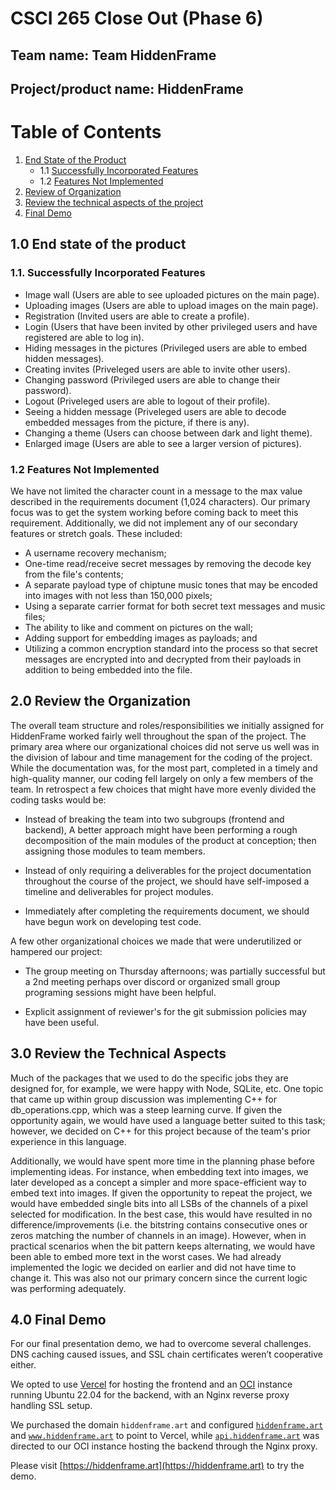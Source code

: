 # CSCI 265 Close Out (Phase 6)

## Team name: Team HiddenFrame

## Project/product name: HiddenFrame

# Table of Contents

1.  [End State of the Product](#10-end-state-of-the-product)
    - 1.1 [Successfully Incorporated Features](#11-successfully-incorporated-features)
    - 1.2 [Features Not Implemented](#12-features-not-implemented)
2.  [Review of Organization](#20-review-the-organization)
3.  [Review the technical aspects of the project](#30-review-the-technical-aspects)
4.  [Final Demo](#40-final-demo)

## 1.0 End state of the product

### 1.1. Successfully Incorporated Features

- Image wall (Users are able to see uploaded pictures on the main page).
- Uploading images (Users are able to upload images on the main page).
- Registration (Invited users are able to create a profile).
- Login (Users that have been invited by other privileged users and have registered are able to log in).
- Hiding messages in the pictures (Privileged users are able to embed hidden messages).
- Creating invites (Priveleged users are able to invite other users).
- Changing password (Privileged users are able to change their password).
- Logout (Priveleged users are able to logout of their profile).
- Seeing a hidden message (Priveleged users are able to decode embedded messages from the picture, if there is any).
- Changing a theme (Users can choose between dark and light theme).
- Enlarged image (Users are able to see a larger version of pictures).

### 1.2 Features Not Implemented

We have not limited the character count in a message to the max value described in the requirements document (1,024 characters). Our primary focus was to get the system working before coming back to meet this requirement. Additionally, we did not implement any of our secondary features or stretch goals. These included:

- A username recovery mechanism;
- One-time read/receive secret messages by removing the decode key from the file's contents;
- A separate payload type of chiptune music tones that may be encoded into images with not less than 150,000 pixels;
- Using a separate carrier format for both secret text messages and music files;
- The ability to like and comment on pictures on the wall;
- Adding support for embedding images as payloads; and
- Utilizing a common encryption standard into the process so that secret messages are encrypted into and decrypted from their payloads in addition to being embedded into the file.

## 2.0 Review the Organization

The overall team structure and roles/responsibilities we initially assigned for HiddenFrame worked fairly well throughout the span of the project. The primary area where our organizational choices did not serve us well was in the division of labour and time management for the coding of the project. While the documentation was, for the most part, completed in a timely and high-quality manner, our coding fell largely on only a few members of the team. In retrospect a few choices that might have more evenly divided the coding tasks would be:

- Instead of breaking the team into two subgroups (frontend and backend), A better approach might have been performing a rough decomposition of the main modules of the product at conception; then assigning those modules to team members.

- Instead of only requiring a deliverables for the project documentation throughout the course of the project, we should have self-imposed a timeline and deliverables for project modules.

- Immediately after completing the requirements document, we should have begun work on developing test code.

A few other organizational choices we made that were underutilized or hampered our project:

- The group meeting on Thursday afternoons; was partially successful but a 2nd meeting perhaps over discord or organized small group programing sessions might have been helpful.

- Explicit assignment of reviewer's for the git submission policies may have been useful.

## 3.0 Review the Technical Aspects

Much of the packages that we used to do the specific jobs they are designed for, for example, we were happy with Node, SQLite, etc. One topic that came up within group discussion was implementing C++ for db_operations.cpp, which was a steep learning curve. If given the opportunity again, we would have used a language better suited to this task; however, we decided on C++ for this project because of the team's prior experience in this language.

Additionally, we would have spent more time in the planning phase before implementing ideas. For instance, when embedding text into images, we later developed as a concept a simpler and more space-efficient way to embed text into images. If given the opportunity to repeat the project, we would have embedded single bits into all LSBs of the channels of a pixel selected for modification. In the best case, this would have resulted in no difference/improvements (i.e. the bitstring contains consecutive ones or zeros matching the number of channels in an image). However, when in practical scenarios when the bit pattern keeps alternating, we would have been able to embed more text in the worst cases. We had already implemented the logic we decided on earlier and did not have time to change it. This was also not our primary concern since the current logic was performing adequately.

## 4.0 Final Demo

For our final presentation demo, we had to overcome several challenges. DNS caching caused issues, and SSL chain certificates weren’t cooperative either.

We opted to use [Vercel](https://vercel.com) for hosting the frontend and an [OCI](https://www.oracle.com/cloud/) instance running Ubuntu 22.04 for the backend, with an Nginx reverse proxy handling SSL setup.

We purchased the domain `hiddenframe.art` and configured [`hiddenframe.art`](https://hiddenframe.art) and [`www.hiddenframe.art`](https://www.hiddenframe.art) to point to Vercel, while [`api.hiddenframe.art`](https://api.hiddenframe.art) was directed to our OCI instance hosting the backend through the Nginx proxy.

Please visit [https://hiddenframe.art](https://hiddenframe.art) to try the demo.

